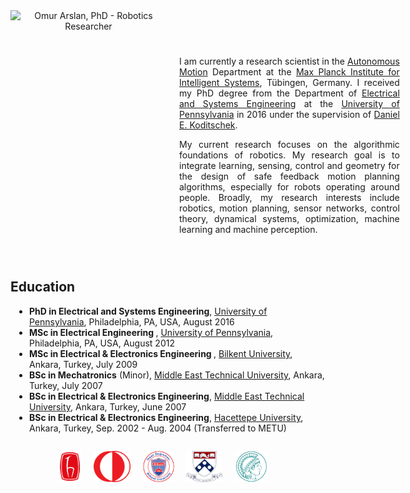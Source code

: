 <div>

<div style="width:250px;" align="center">
<img src="{{ site.url }}/assets/omurarslan.jpg" alt="Omur Arslan, PhD - Robotics Researcher" title="Omur Arslan, PhD - Robotics Researcher" style="width:250px">
<br>
 <a href="mailto:omur.arslan@tuebingen.mpg.de" style="text-decoration:none;"> <i class="fas fa-envelope" style="font-size:1.5em;color:black;"></i> </a>&nbsp;
 <a href="https://www.researchgate.net/profile/Omur_Arslan" target="_blank" style="text-decoration:none;"><i class="ai ai-researchgate-square big-icon" style="font-size:1.5em;color:black;"></i></a>&nbsp;
 <a href="https://orcid.org/0000-0003-0436-6424" target="_blank" style="text-decoration:none;"><i class="ai ai-orcid big-icon" style="font-size:1.5em;color:black;"></i></a>&nbsp;
 <a href="https://scholar.google.de/citations?user=6W1pEn0AAAAJ&hl=en" target="_blank" style="text-decoration:none;"><i class="ai ai-google-scholar-square big-icon" style="font-size:1.5em;color:black;"></i></a>&nbsp;
 <a href="https://github.com/omurarslan" target="_blank" style="text-decoration:none;"><i class="fab fa-github" style="font-size:1.5em;color:black;"></i></a>&nbsp;
 <a href="https://www.linkedin.com/in/omurarslan" target="_blank" style="text-decoration:none;"><i class="fab fa-linkedin" style="font-size:1.5em;color:black;"></i></a> &nbsp;
 <a href="{{ site.url }}/assets/OmurArslanCV2018.pdf" target="_blank" style="text-decoration:none"><i class="ai ai-cv-square big-icon" style="font-size:1.5em;color:black;"></i></a>
</div> 

 
<div style="width:70%;padding-left:270px;">
<p style="text-align:justify;"> I am currently a research scientist in the <a href="https://am.is.tuebingen.mpg.de/">Autonomous Motion</a> Department at the <a href="https://is.mpg.de/">Max Planck Institute for Intelligent Systems</a>, Tübingen, Germany. I received my PhD degree from the Department of <a href="https://www.ese.upenn.edu/">Electrical and Systems Engineering</a> at the <a href="https://www.upenn.edu/">University of Pennsylvania</a> in 2016 under the supervision of <a href="https://kodlab.seas.upenn.edu/">Daniel E. Koditschek</a>.
</p>
<p style="text-align:justify;"> My current research focuses on the algorithmic foundations of robotics. My research goal is to integrate learning, sensing, control and geometry for the design of safe feedback motion planning algorithms, especially for robots operating around people. Broadly, my research interests include robotics, motion planning, sensor networks, control theory, dynamical systems, optimization, machine learning and machine perception.
 </p>
</div>  
</div>

<div style="clear:both;padding-top:2em;">
<h2> Education </h2>
 <ul style="padding-left:30px;">
  <li><strong>PhD in Electrical and Systems Engineering</strong>, <a href="https://www.upenn.edu/">University of Pennsylvania</a>, Philadelphia, PA, USA, August 2016</li>
  <li><strong>MSc in Electrical Engineering </strong>, <a href="https://www.upenn.edu/">University of Pennsylvania</a>, Philadelphia, PA, USA, August 2012</li>
  <li><strong>MSc in Electrical & Electronics Engineering </strong>, <a href="http://w3.bilkent.edu.tr/bilkent/">Bilkent University</a>, Ankara, Turkey, July 2009</li>
  <li><strong>BSc in Mechatronics</strong> (Minor), <a href="http://www.metu.edu.tr/">Middle East Technical University</a>, Ankara, Turkey, July 2007</li>
  <li><strong>BSc in Electrical & Electronics Engineering</strong>, <a href="http://www.metu.edu.tr/"> Middle East Technical University</a>, Ankara, Turkey, June 2007</li>
  <li><strong>BSc in Electrical & Electronics Engineering</strong>, <a href="https://www.hacettepe.edu.tr/english/">Hacettepe University</a>, Ankara, Turkey, Sep. 2002 - Aug. 2004 (Transferred to METU)</li>
</ul>
 </div>

<div align="center" style="padding-top:1em;padding-bottom:0em;margin-bottom:-0.5em;">
 <a href="https://www.hacettepe.edu.tr/english/"><img src="/assets/hacettepe-logo.png" style="height:50px"></a> &nbsp; &nbsp;
 <a href="http://www.metu.edu.tr/"><img src="/assets/metu-logo.png" style="height:50px"></a> &nbsp; &nbsp;
 <a href="http://w3.bilkent.edu.tr/bilkent/"><img src="/assets/bilkent-logo.png" style="height:50px"></a> &nbsp; &nbsp;
 <a href="https://www.upenn.edu/"><img src="/assets/upenn-logo.png" alt="UPenn" title="University of Pennsylvania" style="height:50px"></a> &nbsp; &nbsp;
 <a href="https://is.mpg.de/"><img src="/assets/mpi-logo.png" alt="MPI" title="Max Planck Institute for Intelligent Systems" style="height:50px"></a> &nbsp; &nbsp;
 </div>
